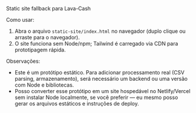 Static site fallback para Lava-Cash

Como usar:

1. Abra o arquivo `static-site/index.html` no navegador (duplo clique ou arraste para o navegador).
2. O site funciona sem Node/npm; Tailwind é carregado via CDN para prototipagem rápida.

Observações:
- Este é um protótipo estático. Para adicionar processamento real (CSV parsing, armazenamento), será necessário um backend ou uma versão com Node e bibliotecas.
- Posso converter esse protótipo em um site hospedável no Netlify/Vercel sem instalar Node localmente, se você preferir — eu mesmo posso gerar os arquivos estáticos e instruções de deploy.
